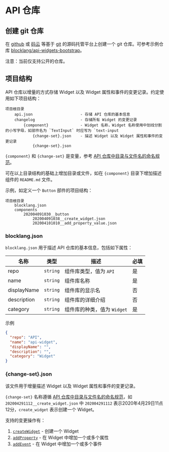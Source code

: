 # API 仓库

## 创建 git 仓库

在 [github](https://github.com) 或 [码云](https://gitee.com) 等基于 [git](https://git-scm.com/) 的源码托管平台上创建一个 git 仓库。可参考示例仓库 [blocklang/api-widgets-bootstrap](https://github.com/blocklang/api-widgets-bootstrap)。

注意：当前仅支持公开的仓库。

## 项目结构

API 仓库以增量的方式存储 Widget 以及 Widget 属性和事件的变更记录。约定使用如下项目结构：

```text
项目根目录
    api.json                     - 存储 API 仓库的基本信息
    changelog                    - 存储所有 Widget 的变更记录
        {component}              - Widget 名称，Widget 名称使用中划线分割的小写字母，如部件名为 `TextInput` 时应写为 `text-input
            {change-set}.json    - 描述 Widget 以及 Widget 属性和事件的变更记录
            {change-set}.json
```

`{component}` 和 `{change-set}` 是变量，参考 [API 仓库中目录与文件名的命名规范](../../api-repo.md)。

可在以上目录结构的基础上增加目录或文件，如在 `{component}` 目录下增加描述组件的 `README.md` 文件。

示例，如定义一个 `Button` 部件的项目结构：

```text
项目根目录
    blocklang.json
    components
        202004091030__button
            202004091038__create_widget.json
            202004101010__add_property_value.json
```

### blocklang.json

`blocklang.json` 用于描述 API 仓库的基本信息，包括如下属性：

| 名称        | 类型     | 描述                        | 必填 |
| ----------- | -------- | --------------------------- | ---- |
| repo        | `string` | 组件库类型，值为 `API`      | 是   |
| name        | `string` | 组件库名称                  | 是   |
| displayName | `string` | 组件库的显示名              | 否   |
| description | `string` | 组件库的详细介绍            | 否   |
| category    | `string` | 组件库的种类，值为 `Widget` | 是   |

示例

```json
{
  "repo": "API",
  "name": "api-widget",
  "displayName": "",
  "description": "",
  "category": "Widget"
}
```

### {change-set}.json

该文件用于增量描述 Widget 以及 Widget 属性和事件的变更记录。

`{change-set}` 名称遵循 [API 仓库中目录与文件名的命名规范](../../api-repo.md)，如 `202004291112__create_widget.json` 中 `202004291112` 表示2020年4月29日11点12分，`create_widget` 表示创建一个 Widget。

支持的变更操作有：

1. [`createWidget`](./create-widget.md) - 创建一个 Widget
2. [`addProperty`](./add-property.md) - 在 Widget 中增加一个或多个属性
3. [`addEvent`](./add-event.md) - 在 Widget 中增加一个或多个事件

<!-- 
// TODO: 支持添加多个子部件，如 vue 的 slot 功能。
-->
